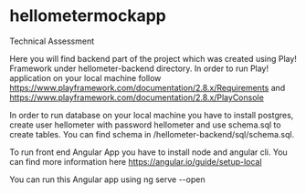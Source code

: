 # hellometermockapp
Technical Assessment

Here you will find backend part of the project which was created using Play! Framework under hellometer-backend directory.
In order to run Play! application on your local machine follow 
https://www.playframework.com/documentation/2.8.x/Requirements and https://www.playframework.com/documentation/2.8.x/PlayConsole

In order to run database on your local machine you have to install postgres, create user hellometer with password hellometer and use schema.sql to create
tables. You can find schema in /hellometer-backend/sql/schema.sql.

To run front end Angular App you have to install node and angular cli. You can find more information here https://angular.io/guide/setup-local

You can run  this Angular app using ng serve --open
